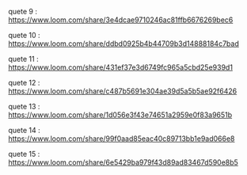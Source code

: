 quete 9 : https://www.loom.com/share/3e4dcae9710246ac81ffb6676269bec6

quete 10 : https://www.loom.com/share/ddbd0925b4b44709b3d14888184c7bad

quete 11 : https://www.loom.com/share/431ef37e3d6749fc965a5cbd25e939d1

quete 12 : https://www.loom.com/share/c487b5691e304ae39d5a5b5ae92f6426

quete 13 : https://www.loom.com/share/1d056e3f43e74651a2959e0f83a9651b

quete 14 : https://www.loom.com/share/99f0aad85eac40c89713bb1e9ad066e8

quete 15 : https://www.loom.com/share/6e5429ba979f43d89ad83467d590e8b5